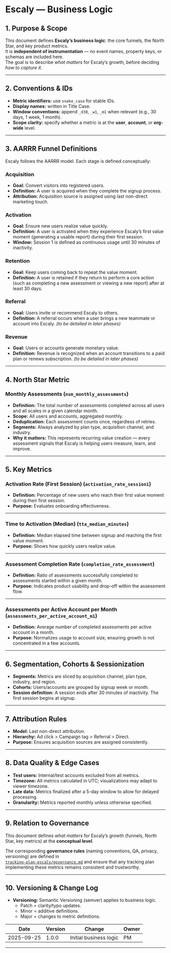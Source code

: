# Escaly — Business Logic

## 1. Purpose & Scope
This document defines **Escaly’s business logic**: the core funnels, the North Star, and key product metrics.  
It is **independent of instrumentation** — no event names, property keys, or schemas are included here.  
The goal is to describe *what matters* for Escaly’s growth, before deciding *how to capture it*.

---

## 2. Conventions & IDs
- **Metric identifiers:** use `snake_case` for stable IDs.  
- **Display names:** written in Title Case.  
- **Window conventions:** append `_d30`, `_w1`, `_m1` when relevant (e.g., 30 days, 1 week, 1 month).  
- **Scope clarity:** specify whether a metric is at the **user**, **account**, or **org-wide** level.

---

## 3. AARRR Funnel Definitions
Escaly follows the AARRR model. Each stage is defined conceptually:

### Acquisition
- **Goal:** Convert visitors into registered users.  
- **Definition:** A user is acquired when they complete the signup process.  
- **Attribution:** Acquisition source is assigned using last non-direct marketing touch.  

### Activation
- **Goal:** Ensure new users realize value quickly.  
- **Definition:** A user is activated when they experience Escaly’s first value moment (generating a usable report) during their first session.  
- **Window:** Session 1 is defined as continuous usage until 30 minutes of inactivity.  

### Retention
- **Goal:** Keep users coming back to repeat the value moment.  
- **Definition:** A user is retained if they return to perform a core action (such as completing a new assessment or viewing a new report) after at least 30 days.  

### Referral
- **Goal:** Users invite or recommend Escaly to others.  
- **Definition:** A referral occurs when a user brings a new teammate or account into Escaly. *(to be detailed in later phases)*  

### Revenue
- **Goal:** Users or accounts generate monetary value.  
- **Definition:** Revenue is recognized when an account transitions to a paid plan or renews subscription. *(to be detailed in later phases)*  

---

## 4. North Star Metric

### Monthly Assessments (`nsm_monthly_assessments`)
- **Definition:** The total number of assessments completed across all users and all scales in a given calendar month.  
- **Scope:** All users and accounts, aggregated monthly.  
- **Deduplication:** Each assessment counts once, regardless of retries.  
- **Segments:** Always analyzed by plan type, acquisition channel, and industry.  
- **Why it matters:** This represents recurring value creation — every assessment signals that Escaly is helping users measure, learn, and improve.

---

## 5. Key Metrics

### Activation Rate (First Session) (`activation_rate_session1`)
- **Definition:** Percentage of new users who reach their first value moment during their first session.  
- **Purpose:** Evaluates onboarding effectiveness.  

---

### Time to Activation (Median) (`tta_median_minutes`)
- **Definition:** Median elapsed time between signup and reaching the first value moment.  
- **Purpose:** Shows how quickly users realize value.  

---

### Assessment Completion Rate (`completion_rate_assessment`)
- **Definition:** Ratio of assessments successfully completed to assessments started within a given month.  
- **Purpose:** Indicates product usability and drop-off within the assessment flow.  

---

### Assessments per Active Account per Month (`assessments_per_active_account_m1`)
- **Definition:** Average number of completed assessments per active account in a month.  
- **Purpose:** Normalizes usage to account size, ensuring growth is not concentrated in a few accounts.  

---

## 6. Segmentation, Cohorts & Sessionization
- **Segments:** Metrics are sliced by acquisition channel, plan type, industry, and region.  
- **Cohorts:** Users/accounts are grouped by signup week or month.  
- **Session definition:** A session ends after 30 minutes of inactivity. The first session begins at signup.  

---

## 7. Attribution Rules
- **Model:** Last non-direct attribution.  
- **Hierarchy:** Ad click > Campaign tag > Referral > Direct.  
- **Purpose:** Ensures acquisition sources are assigned consistently.  

---

## 8. Data Quality & Edge Cases
- **Test users:** Internal/test accounts excluded from all metrics.  
- **Timezone:** All metrics calculated in UTC; visualizations may adapt to viewer timezone.  
- **Late data:** Metrics finalized after a 5-day window to allow for delayed processing.  
- **Granularity:** Metrics reported monthly unless otherwise specified.  

---

## 9. Relation to Governance
This document defines *what matters* for Escaly’s growth (funnels, North Star, key metrics) at the **conceptual level**.  

The corresponding **governance rules** (naming conventions, QA, privacy, versioning) are defined in  
[`tracking-plan-escaly/governance.md`](../tracking-plan-escaly/governance.md) and ensure that any tracking plan implementing these metrics remains consistent and trustworthy.

---

## 10. Versioning & Change Log
- **Versioning:** Semantic Versioning (semver) applies to business logic.  
  - Patch = clarity/typo updates.  
  - Minor = additive definitions.  
  - Major = changes to metric definitions.  

| Date       | Version | Change                  | Owner |
|------------|---------|-------------------------|-------|
| 2025-09-25 | 1.0.0   | Initial business logic  | PM    |

---
